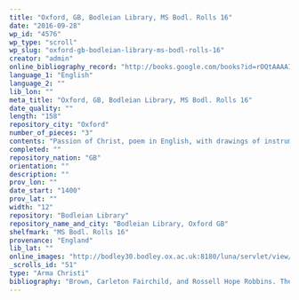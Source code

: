 ```yaml
---
title: "Oxford, GB, Bodleian Library, MS Bodl. Rolls 16"
date: "2016-09-28"
wp_id: "4576"
wp_type: "scroll"
wp_slug: "oxford-gb-bodleian-library-ms-bodl-rolls-16"
creator: "admin"
online_bibliography_record: "http://books.google.com/books?id=rOQtAAAAIAAJ&pg=PA558&lpg=PA558&dq=bodleian+library+pedigree+roll+2&source=bl&ots=YViuDY6a0W&sig=pR7fAhw7X8fupSiBIUJnBkRSl3I&hl=en&sa=X&ei=_-HCU4qzOMykyATosYLgCg&ved=0CD0Q6AEwBQ#v=onepage&q=bodleian%20library%20pedigree%20roll%202&f=false  p.559"
language_1: "English"
language_2: ""
lib_lon: ""
meta_title: "Oxford, GB, Bodleian Library, MS Bodl. Rolls 16"
date_quality: ""
length: "158"
repository_city: "Oxford"
number_of_pieces: "3"
contents: "Passion of Christ, poem in English, with drawings of instruments, some in color."
completed: ""
repository_nation: "GB"
orientation: ""
description: ""
prov_lon: ""
date_start: "1400"
prov_lat: ""
width: "12"
repository: "Bodleian Library"
repository_name_and_city: "Bodleian Library, Oxford GB"
shelfmark: "MS Bodl. Rolls 16"
provenance: "England"
lib_lat: ""
online_images: "http://bodley30.bodley.ox.ac.uk:8180/luna/servlet/view/all/what/MS.+Bodl.+Rolls+16"
_scrolls_id: "51"
type: "Arma Christi"
bibliography: "Brown, Carleton Fairchild, and Rossell Hope Robbins. The Index of Middle English Verse. New York: Printed for the Index Society by Columbia University Press, 1943. p. 405, no. 2577.<br/> Edsall, Mary Agnes. “Arma Christi Rolls or Textual Amulets?: The Narrow Roll Format Manuscripts of ‘O Vernicle.’” Magic, Ritual, and Witchcraft 9, no. 2 (2014): 178–209.<br/> Hunt, Richard William. A Summary Catalogue of Western Manuscripts in the Bodleian Library at Oxford Which Have Not Hitherto Been Catalogued in the Quarto Series: With References to the Oriental and Other Manuscripts. Oxford: Clarendon Press, 1895. no. 2975."
---
```



